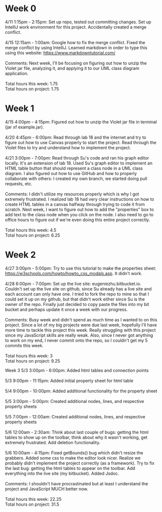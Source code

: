 Week 0
======
4/11 1:15pm - 2:15pm: Set up repo, tested out committing changes. Set up IntelliJ work environment for this project. Accidentally created a merge conflict. 
<br/><br/>
4/15 12:15am - 1:00am: Google how to fix the merge conflict. Fixed the merge conflict by using IntelliJ. Learned markdown in order to type this using this website: https://www.markdowntutorial.com/ 
<br/><br/>
Comments: Next week, I'll be focusing on figuring out how to unzip the Violet jar file, analyzing it, and applying it to our UML class diagram application.
<br/><br/>
Total hours this week: 1.75
<br/>
Total hours on project: 1.75

Week 1
======
4/15 4:00pm - 4:15pm: Figured out how to unzip the Violet jar file in terminal (jar xf example.jar).
<br/><br/>
4/20 4:45pm - 6:00pm: Read through lab 18 and the internet and try to figure out how to use Canvas properly to start the project. Read through the Violet files to try and understand how to implement the project.
<br/><br/>
4/21 3:00pm - 7:00pm: Read through Su's code and ran his graph editor locally. It's an extension of lab 18. Used Su's graph editor to implement an HTML table button that should represent a class node in a UML class diagram. I also figured out how to use GitHub and how to properly collaborate with others: I created my own branch, we started doing pull requests, etc.
<br/><br/>
Comments: I didn't utilize my resources properly which is why I got extremely frustrated. I realized lab 18 had very clear instructions on how to create HTML tables in a canvas halfway through trying to code it from scratch. Next week, I want to figure out how to add the "properties" box to add text to the class node when you click on the node. I also need to go to office hours to figure out if we're even doing this entire project correctly.
<br/><br/>
Total hours this week: 4.5
<br/>
Total hours on project: 6.25

Week 2
======
4/27 3:00pm - 5:00pm: Try to use this tutorial to make the properties sheet: https://w3schools.com/howto/howto_css_modals.asp. It didn't work. 
<br/><br/>
4/28 6:00pm - 7:00pm: Set up the live site: eugeniezhu.bitbucket.io. Couldn't set up the live site on github, since Su already has a live site and each account can only have one. I tried to fork the repo to mine so that I could set it up on my github, but that didn't work either since Su is the owner of the repo. Finally just decided to copy paste the files into my bit bucket and perhaps update it once a week with our progress.
<br/><br/>
Comments: Busy week and didn't spend as much time as I wanted to on this project. Since a lot of my big projects were due last week, hopefully I'll have more time to tackle this project this week. Really struggling with this project since my JavaScript skills are really weak. Also, since I never got anything to work on my end, I never commit onto the repo, so I couldn't get my 5 commits this week.
<br/><br/>
Total hours this week: 3
<br/>
Total hours on project: 9.25

Week 3
5/3 3:00pm - 6:00pm: Added html tables and connection points
<br/><br/>
5/3 9:00pm - 11:15pm: Added initial property sheet for html table
<br/><br/>
5/4 9:00pm - 10:00pm: Added additional functionality for the property sheet
<br/><br/>
5/5 3:00pm - 5:00pm: Created additional nodes, lines, and respective property sheets
<br/><br/>
5/5 7:00pm - 12:00am: Created additional nodes, lines, and respective property sheets
<br/><br/>
5/6 12:00am - 2:30am: Think about last couple of bugs: getting the html tables to show up on the toolbar, think about why it wasn't working, get extremely frustrated. Add deletion functionality.
<br/><br/>
5/6 10:00am - 4:15pm: Fixed getBounds() bug which didn't resize the grabbers. Added some css to make the editor look nicer. Realize we probably didn't implement the project correctly (as a framework). Try to fix the last bug: getting the html tables to appear on the toolbar. Add everything into the live site (my bitbucket). Added Jsdoc.
<br/><br/>
Comments: I shouldn't have procrastinated but at least I understand the project and JavaScript MUCH better now.
<br/><br/>
Total hours this week: 22.25
<br/>
Total hours on project: 31.5